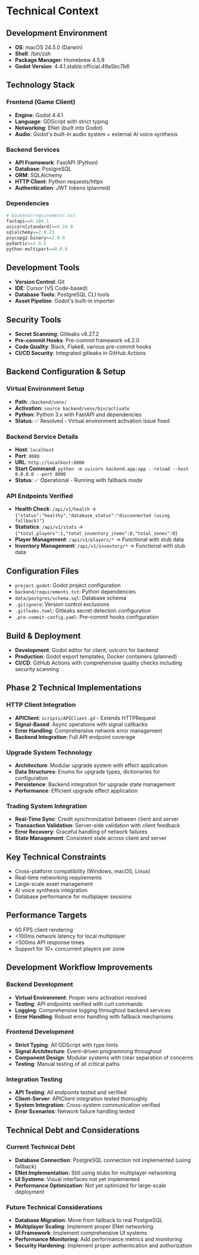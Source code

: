 # Technical Context

## Development Environment
- **OS**: macOS 24.5.0 (Darwin)
- **Shell**: /bin/zsh
- **Package Manager**: Homebrew 4.5.9
- **Godot Version**: 4.4.1.stable.official.49a5bc7b6

## Technology Stack

### Frontend (Game Client)
- **Engine**: Godot 4.4.1
- **Language**: GDScript with strict typing
- **Networking**: ENet (built into Godot)
- **Audio**: Godot's built-in audio system + external AI voice synthesis

### Backend Services
- **API Framework**: FastAPI (Python)
- **Database**: PostgreSQL
- **ORM**: SQLAlchemy
- **HTTP Client**: Python requests/httpx
- **Authentication**: JWT tokens (planned)

### Dependencies
```python
# backend/requirements.txt
fastapi==0.104.1
uvicorn[standard]==0.24.0
sqlalchemy==2.0.23
psycopg2-binary==2.9.9
pydantic==2.0.5
python-multipart==0.0.6
```

## Development Tools
- **Version Control**: Git
- **IDE**: Cursor (VS Code-based)
- **Database Tools**: PostgreSQL CLI tools
- **Asset Pipeline**: Godot's built-in importer

## Security Tools
- **Secret Scanning**: Gitleaks v8.27.2
- **Pre-commit Hooks**: Pre-commit framework v4.2.0
- **Code Quality**: Black, Flake8, various pre-commit hooks
- **CI/CD Security**: Integrated gitleaks in GitHub Actions

## Backend Configuration & Setup

### Virtual Environment Setup
- **Path**: `/backend/venv/`
- **Activation**: `source backend/venv/bin/activate`
- **Python**: Python 3.x with FastAPI and dependencies
- **Status**: ✅ Resolved - Virtual environment activation issue fixed

### Backend Service Details
- **Host**: `localhost`
- **Port**: `8000`
- **URL**: `http://localhost:8000`
- **Start Command**: `python -m uvicorn backend.app:app --reload --host 0.0.0.0 --port 8000`
- **Status**: ✅ Operational - Running with fallback mode

### API Endpoints Verified
- **Health Check**: `/api/v1/health` → `{"status":"healthy","database_status":"disconnected (using fallback)"}`
- **Statistics**: `/api/v1/stats` → `{"total_players":1,"total_inventory_items":0,"total_zones":0}`
- **Player Management**: `/api/v1/players/*` → Functional with stub data
- **Inventory Management**: `/api/v1/inventory/*` → Functional with stub data

## Configuration Files
- `project.godot`: Godot project configuration
- `backend/requirements.txt`: Python dependencies
- `data/postgres/schema.sql`: Database schema
- `.gitignore`: Version control exclusions
- `.gitleaks.toml`: Gitleaks secret detection configuration
- `.pre-commit-config.yaml`: Pre-commit hooks configuration

## Build & Deployment
- **Development**: Godot editor for client, uvicorn for backend
- **Production**: Godot export templates, Docker containers (planned)
- **CI/CD**: GitHub Actions with comprehensive quality checks including security scanning

## Phase 2 Technical Implementations

### HTTP Client Integration
- **APIClient**: `scripts/APIClient.gd` - Extends HTTPRequest
- **Signal-Based**: Async operations with signal callbacks
- **Error Handling**: Comprehensive network error management
- **Backend Integration**: Full API endpoint coverage

### Upgrade System Technology
- **Architecture**: Modular upgrade system with effect application
- **Data Structures**: Enums for upgrade types, dictionaries for configuration
- **Persistence**: Backend integration for upgrade state management
- **Performance**: Efficient upgrade effect application

### Trading System Integration
- **Real-Time Sync**: Credit synchronization between client and server
- **Transaction Validation**: Server-side validation with client feedback
- **Error Recovery**: Graceful handling of network failures
- **State Management**: Consistent state across client and server

## Key Technical Constraints
- Cross-platform compatibility (Windows, macOS, Linux)
- Real-time networking requirements
- Large-scale asset management
- AI voice synthesis integration
- Database performance for multiplayer sessions

## Performance Targets
- 60 FPS client rendering
- <100ms network latency for local multiplayer
- <500ms API response times
- Support for 10+ concurrent players per zone

## Development Workflow Improvements

### Backend Development
- **Virtual Environment**: Proper venv activation resolved
- **Testing**: API endpoints verified with curl commands
- **Logging**: Comprehensive logging throughout backend services
- **Error Handling**: Robust error handling with fallback mechanisms

### Frontend Development
- **Strict Typing**: All GDScript with type hints
- **Signal Architecture**: Event-driven programming throughout
- **Component Design**: Modular systems with clear separation of concerns
- **Testing**: Manual testing of all critical paths

### Integration Testing
- **API Testing**: All endpoints tested and verified
- **Client-Server**: APIClient integration tested thoroughly
- **System Integration**: Cross-system communication verified
- **Error Scenarios**: Network failure handling tested

## Technical Debt and Considerations

### Current Technical Debt
- **Database Connection**: PostgreSQL connection not implemented (using fallback)
- **ENet Implementation**: Still using stubs for multiplayer networking
- **UI Systems**: Visual interfaces not yet implemented
- **Performance Optimization**: Not yet optimized for large-scale deployment

### Future Technical Considerations
- **Database Migration**: Move from fallback to real PostgreSQL
- **Multiplayer Scaling**: Implement proper ENet networking
- **UI Framework**: Implement comprehensive UI systems
- **Performance Monitoring**: Add performance metrics and monitoring
- **Security Hardening**: Implement proper authentication and authorization
